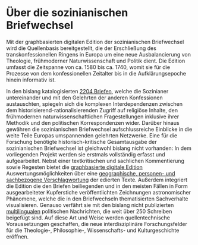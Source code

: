 # Über die sozinianischen Briefwechsel

Mit der graphbasierten digitalen Edition der sozinianischen Briefwechsel
wird die Quellenbasis bereitgestellt, die der Erschließung des
transkonfessionellen Ringens in Europa um eine neue Ausbalancierung von
Theologie, frühmoderner Naturwissenschaft und Politik dient. Die Edition
umfasst die Zeitspanne von ca. 1580 bis ca. 1740, womit sie für die
Prozesse von dem konfessionellen Zeitalter bis in die Aufklärungsepoche
hinein informativ ist.

In den bislang katalogisierten [2204 Briefen](/collection), welche die Sozinianer
untereinander und mit den Gelehrten der anderen Konfessionen
austauschten, spiegeln sich die komplexen Interdependenzen zwischen dem
historisierend-rationalisierenden Zugriff auf religiöse Inhalte, den
frühmodernen naturwissenschaftlichen Fragestellungen inklusive ihrer
Methodik und den politischen Korrespondenzen wider. Darüber hinaus
gewähren die sozinianischen Briefwechsel aufschlussreiche Einblicke in
die weite Teile Europas umspannenden gelehrten Netzwerke. Eine für die
Forschung benötigte historisch-kritische Gesamtausgabe der
sozinianischen Briefwechsel ist gleichwohl bislang nicht vorhanden: In
dem vorliegenden Projekt werden sie erstmals vollständig erfasst und
aufgearbeitet. Nebst einer textkritischen und sachlichen Kommentierung
sowie Regesten bietet die [graphbasierte digitale
Edition](/project/digital-methods)
Auswertungsmöglichkeiten über eine [geographische, personen- und
sachbezogene Verschlagwortung](/register)
der edierten Texte. Außerdem integriert die Edition die den Briefen
beiliegenden und in den meisten Fällen in Form ausgearbeiteter
Kupferstiche veröffentlichten Zeichnungen astronomischer Phänomene,
welche die in den Briefwechseln thematisierten Sachverhalte
visualisieren. Genauso verfährt sie mit den bislang nicht publizierten
[multilingualen](/project/guidelines) politischen
Nachrichten, die weit über 250 Schreiben beigefügt sind. Auf diese Art
und Weise werden quellentechnische Voraussetzungen geschaffen, die neue
interdisziplinäre Forschungsfelder für die Theologie-, Philosophie-,
Wissenschafts- und Kulturgeschichte eröffnen.

